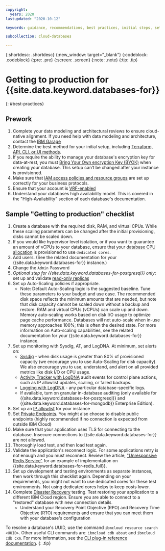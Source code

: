 ```yaml
---
copyright:
  years: 2020
lastupdated: "2020-10-12"

keywords: guidance, recommendations, best practices, initial steps, setup

subcollection: cloud-databases

---
```


{:shortdesc: .shortdesc}
{:new_window: target="_blank"}
{:codeblock: .codeblock}
{:pre: .pre}
{:screen: .screen}
{:note: .note}
{:tip: .tip}


# Getting to production for {{site.data.keyword.databases-for}}
{: #best-practices}

## Prework

1. Complete your data modeling and architectural reviews to ensure cloud-native alignment. If you need help with data modeling and architecture, contact the [IBM Garage](https://cloud.ibm.com/catalog/services/consult-with-ibm-garage) 
2. Determine the best method for your initial setup, including [Terraform, API, CLI, or UI methods](/docs/cloud-databases?topic=cloud-databases-provisioning).
3. If you require the ability to manage your database's encryption key for data-at-rest, you must [Bring Your Own encryption Key (BYOK)](/docs/cloud-databases?topic=cloud-databases-key-protect) when creating your database. This setup can’t be changed after your instance is provisioned.
4. Make sure that [IAM access policies and resource groups](/docs/account?topic=account-iamoverview) are set up correctly for your business protocols.
5. Ensure that your account is [VRF-enabled](/docs/account?topic=account-vrf-service-endpoint#before-service-endpoint-enablement)
6. Understand your databases high availability model. This is covered in the "High-Availability" section of each database's documentation. 


## Sample "Getting to production" checklist

1. Create a database with the required disk, RAM, and virtual CPUs. While these scaling parameters can be changed after the initial provisioning, disks cannot be scaled down. 
2. If you would like hypervisor level isolation, or if you want to guarantee an amount of vCPUs to your database, ensure that your [database CPU allocation](/docs/cloud-databases?topic=cloud-databases-provisioning#using-the-catalog) is provisioned to use `dedicated cores`.
3. Add users. (See the related documentation for your {{site.data.keyword.databases-for}} instance.)
4. Change the `Admin` Password
5. _Optional step for {{site.data.keyword.databases-for-postgresql}} only_: set up and validate [read-only replicas](/docs/databases-for-postgresql?topic=databases-for-postgresql-read-only-replicas)
6. Set up Auto-Scaling policies if appropriate. 
   * Note: Default Auto-Scaling logic is the suggested baseline. Tune these parameters to your budget and use case. The recommended disk space reflects the minimum amounts that are needed, but note that disk capacity cannot be scaled down without a backup and restore. RAM and virtual CPUs (vCPUs) can scale up and down. Memory auto-scaling works based on disk I/O usage to optimize page cache performance. Databases will not auto-scale when in-use memory approaches 100%; this is often the desired state.
   For more information on Auto-scaling capabilities, see the related documentation for your {{site.data.keyword.databases-for}} instance.  
7. Set up monitoring with Sysdig, AT, and LogDNA. At minimum, set alerts on:
   * [Sysdig](/docs/Monitoring-with-Sysdig) - when disk usage is greater than 80% of provisioned capacity (we encourage you to use Auto-Scaling for disk capacity). We also encourage you to use, understand, and alert on all provided metrics like disk I/O or CPU usage. 
   * [Activity Tracker with LogDNA](/docs/cloud-databases?topic=cloud-databases-activity-tracker) audit events for control plane actions, such as IP allowlist updates, scaling, or failed backups.
   * [Logging with LogDNA](/docs/cloud-databases?topic=cloud-databases-logging) - any particular database-specific logs. 
   * If available, turn on granular in-database auditing (only available for {{site.data.keyword.databases-for-postgresql}} and {{site.data.keyword.databases-for-mongodb}} Enterprise Edition).
8. Set up an [IP allowlist](/docs/cloud-databases?topic=cloud-databases-allowlisting) for your instance
9. Set [Private Endpoints](/docs/cloud-databases?topic=cloud-databases-service-endpoints#private-endpoints). You might also choose to disable public endpoints (highly recommended if no connection is expected from outside IBM Cloud)
10. Make sure that your application uses TLS for connecting to the database. Insecure connections to {{site.data.keyword.databases-for}} are not allowed.
11. Thoroughly load test, and then load test again.
12. Validate the application's reconnect logic. For some applications retry is not enough and you must reconnect. Review the article, ["Unresponsive Redis Service"](https://developer.ibm.com/articles/error-detection-and-handling-with-redis/) for an example of implementation on {{site.data.keyword.databases-for-redis_full}}. 
13. Set up development and testing environments as separate instances, then work through this checklist again. Depending on your requirements, you might not want to use dedicated cores for these test environments. Not using dedicated cores helps to keep costs lower. 
14. Complete [Disaster Recovery](/docs/cloud-databases?topic=cloud-databases-ha-dr) testing. Test restoring your application to a different IBM Cloud region. Ensure you are able to connect to a "restored" database with new connection details.
    * Understand your Recovery Point Objective (RPO) and Recovery Time Objective (RTO) requirements and ensure that you can meet them with your database's configuration

To resolve a database's UUID, use the command `ibmcloud resource search <UUID>`. Other useful CLI commands are: `ibmcloud cdb about` and `ibmcloud cdb cxn`. For more information, see the [CLI plug-in reference documentation](/docs/cloud-databases?topic=databases-cli-plugin-cdb-reference).
{: .tip}

